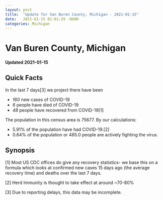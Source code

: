 ```yaml
---
layout: post
title:  "Update for Van Buren County, Michigan - 2021-01-15"
date:   2021-01-15 01:01:29 -0600
categories: Michigan
---
```


# Van Buren County, Michigan
#### Updated 2021-01-15

## Quick Facts

In the last 7 days[3] we project there have been
- *160* new cases of COVID-19
- *6* people have died of COVID-19
- *48* people have recovered from COVID-19[1]

The population in this census area is 75677. By our calculations:
- 5.91% of the population have had COVID-19.[2]
- 0.64% of the population or 485.0 people are actively fighting the virus.

## Synopsis




[1] Most US CDC offices do give any recovery statistics- we base this on a formula which looks at confirmed new cases
15 days ago (the average recovery time) and deaths over the last 7 days.

[2] Herd Immunity is thought to take effect at around ~70-80%

[3] Due to reporting delays, this data may be incomplete.
 
    